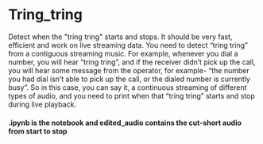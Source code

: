 # Tring_tring

Detect when the "tring tring" starts and stops. It should be very fast,
efficient and work on live streaming data.
You need to detect “tring tring” from a contiguous streaming music.
For example, whenever you dial a number, you will hear “tring tring”, and if the receiver
didn’t pick up the call, you will hear some message from the operator, for example- “the
number you had dial isn’t able to pick up the call, or the dialed number is currently busy”.
So in this case, you can say it, a continuous streaming of different types of audio, and you
need to print when that “tring tring” starts and stop during live playback.

#### .ipynb is the notebook and edited_audio contains the cut-short audio from start to stop
